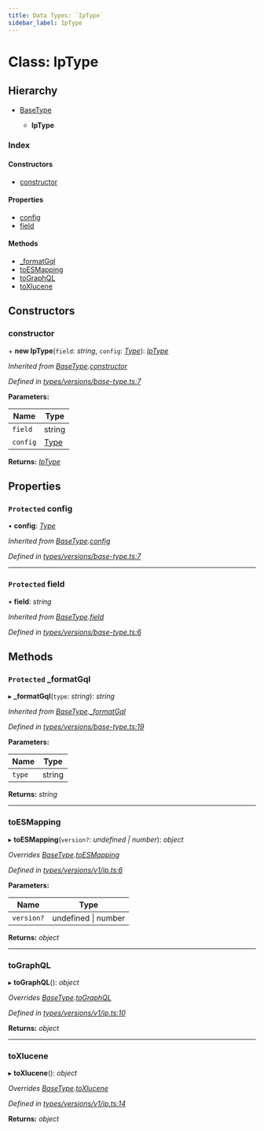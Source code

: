 ```yaml
---
title: Data Types: `IpType`
sidebar_label: IpType
---
```


# Class: IpType

## Hierarchy

* [BaseType](basetype.md)

  * **IpType**

### Index

#### Constructors

* [constructor](iptype.md#constructor)

#### Properties

* [config](iptype.md#protected-config)
* [field](iptype.md#protected-field)

#### Methods

* [_formatGql](iptype.md#protected-_formatgql)
* [toESMapping](iptype.md#toesmapping)
* [toGraphQL](iptype.md#tographql)
* [toXlucene](iptype.md#toxlucene)

## Constructors

###  constructor

\+ **new IpType**(`field`: *string*, `config`: *[Type](../overview.md#type)*): *[IpType](iptype.md)*

*Inherited from [BaseType](basetype.md).[constructor](basetype.md#constructor)*

*Defined in [types/versions/base-type.ts:7](https://github.com/terascope/teraslice/blob/d3a803c3/packages/data-types/src/types/versions/base-type.ts#L7)*

**Parameters:**

Name | Type |
------ | ------ |
`field` | string |
`config` | [Type](../overview.md#type) |

**Returns:** *[IpType](iptype.md)*

## Properties

### `Protected` config

• **config**: *[Type](../overview.md#type)*

*Inherited from [BaseType](basetype.md).[config](basetype.md#protected-config)*

*Defined in [types/versions/base-type.ts:7](https://github.com/terascope/teraslice/blob/d3a803c3/packages/data-types/src/types/versions/base-type.ts#L7)*

___

### `Protected` field

• **field**: *string*

*Inherited from [BaseType](basetype.md).[field](basetype.md#protected-field)*

*Defined in [types/versions/base-type.ts:6](https://github.com/terascope/teraslice/blob/d3a803c3/packages/data-types/src/types/versions/base-type.ts#L6)*

## Methods

### `Protected` _formatGql

▸ **_formatGql**(`type`: *string*): *string*

*Inherited from [BaseType](basetype.md).[_formatGql](basetype.md#protected-_formatgql)*

*Defined in [types/versions/base-type.ts:19](https://github.com/terascope/teraslice/blob/d3a803c3/packages/data-types/src/types/versions/base-type.ts#L19)*

**Parameters:**

Name | Type |
------ | ------ |
`type` | string |

**Returns:** *string*

___

###  toESMapping

▸ **toESMapping**(`version?`: *undefined | number*): *object*

*Overrides [BaseType](basetype.md).[toESMapping](basetype.md#abstract-toesmapping)*

*Defined in [types/versions/v1/ip.ts:6](https://github.com/terascope/teraslice/blob/d3a803c3/packages/data-types/src/types/versions/v1/ip.ts#L6)*

**Parameters:**

Name | Type |
------ | ------ |
`version?` | undefined \| number |

**Returns:** *object*

___

###  toGraphQL

▸ **toGraphQL**(): *object*

*Overrides [BaseType](basetype.md).[toGraphQL](basetype.md#abstract-tographql)*

*Defined in [types/versions/v1/ip.ts:10](https://github.com/terascope/teraslice/blob/d3a803c3/packages/data-types/src/types/versions/v1/ip.ts#L10)*

**Returns:** *object*

___

###  toXlucene

▸ **toXlucene**(): *object*

*Overrides [BaseType](basetype.md).[toXlucene](basetype.md#abstract-toxlucene)*

*Defined in [types/versions/v1/ip.ts:14](https://github.com/terascope/teraslice/blob/d3a803c3/packages/data-types/src/types/versions/v1/ip.ts#L14)*

**Returns:** *object*

